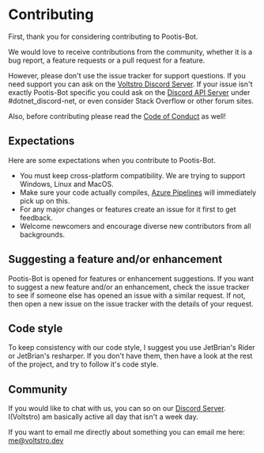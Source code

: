 # Contributing

First, thank you for considering contributing to Pootis-Bot.

We would love to receive contributions from the community, whether it is a bug report, a feature requests or a pull request for a feature.

However, please don't use the issue tracker for support questions. If you need support you can ask on the [Voltstro Discord Server](https://discord.voltstro.dev).
If your issue isn't exactly Pootis-Bot specific you could ask on the [Discord API Server](https://discord.gg/discord-api) under #dotnet_discord-net,
or even consider Stack Overflow or other forum sites.

Also, before contributing please read the [Code of Conduct](/CODE_OF_CONDUCT.md) as well!

## Expectations

Here are some expectations when you contribute to Pootis-Bot.

* You must keep cross-platform compatibility. We are trying to support Windows, Linux and MacOS.
* Make sure your code actually compiles, [Azure Pipelines](https://dev.azure.com/Voltstro/Pootis-Bot) will immediately pick up on this.
* For any major changes or features create an issue for it first to get feedback.
* Welcome newcomers and encourage diverse new contributors from all backgrounds.

## Suggesting a feature and/or enhancement

Pootis-Bot is opened for features or enhancement suggestions. If you want to suggest a new feature and/or an enhancement, check the issue tracker to see if someone else has opened an issue with a similar request. If not, then open a new issue on the issue tracker with the details of your request.

## Code style

To keep consistency with our code style, I suggest you use JetBrian's Rider or JetBrian's resharper. If you don't have them, then have a look at the rest of the project, and try to follow it's code style.

## Community

If you would like to chat with us, you can so on our [Discord Server](https://discord.voltstro.dev). I(Voltstro) am basically active all day
that isn't a week day.

If you want to email me directly about something you can email me here: me@voltstro.dev

